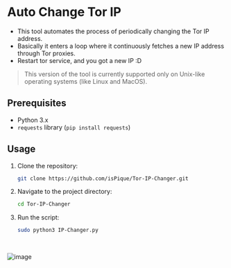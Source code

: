 # Auto Change Tor IP

* This tool automates the process of periodically changing the Tor IP address.
* Basically it enters a loop where it continuously fetches a new IP address through Tor proxies.
* Restart tor service, and you got a new IP :D

> This version of the tool is currently supported only on Unix-like operating systems (like Linux and MacOS).

## Prerequisites

- Python 3.x
- `requests` library (`pip install requests`)

## Usage

1. Clone the repository:

    ```bash
    git clone https://github.com/isPique/Tor-IP-Changer.git
    ```

2. Navigate to the project directory:

    ```bash
    cd Tor-IP-Changer
    ```

3. Run the script:

    ```bash
    sudo python3 IP-Changer.py
    ```

<br>

![image](https://github.com/isPique/Tor-IP-Changer/assets/139041426/91d34fc2-24db-4f48-a11f-72e27f556c3f)
